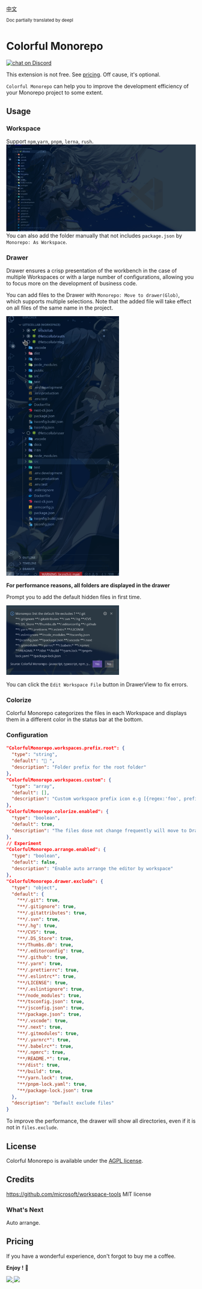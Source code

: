 [中文](https://github.com/deskbtm/colorful-monorepo/blob/main/README-zh.md)

<sup>Doc partially translated by deepl</sup>

# Colorful Monorepo

 <a href="https://github.com/deskbtm/colorful-monorepo/issues">
      <img src="https://img.shields.io/bitbucket/issues/deskbtm/colorful-monorepo?style=flat" alt="chat on Discord">
</a>

This extension is not free. See [pricing](#pricing). Off cause, it's optional.

`Colorful Monorepo` can help you to improve the development efficiency of your Monorepo project to some extent.

## Usage

### Workspace

Support `npm`,`yarn`, `pnpm`, `lerna`, `rush`.
![png1](./assets/1.gif)
You can also add the folder manually that not includes `package.json` by `Monorepo: As Workspace`.

### Drawer

Drawer ensures a crisp presentation of the workbench in the case of multiple Workspaces or with a large number of configurations, allowing you to focus more on the development of business code.

You can add files to the Drawer with `Monorepo: Move to drawer(Glob)`, which supports multiple selections. Note that the added file will take effect on all files of the same name in the project.

<img width="300" src="./assets/2.gif"/>

**For performance reasons, all folders are displayed in the drawer**

Prompt you to add the default hidden files in first time.

<img width="300" src="./assets/3.png"/>

You can click the `Edit Workspace File` button in DrawerView to fix errors.

### Colorize

Colorful Monorepo categorizes the files in each Workspace and displays them in a different color in the status bar at the bottom.

### Configuration

```json
"ColorfulMonorepo.workspaces.prefix.root": {
  "type": "string",
  "default": "🌱 ",
  "description": "Folder prefix for the root folder"
},
"ColorfulMonorepo.workspaces.custom": {
  "type": "array",
  "default": [],
  "description": "Custom workspace prefix icon e.g [{regex:'foo', prefix:'🥳 '}, {regex:'bar', prefix:' 🖖🏻'}]"
},
"ColorfulMonorepo.colorize.enabled": {
  "type": "boolean",
  "default": true,
  "description": "The files dose not change frequently will move to Drawer"
},
// Experiment
"ColorfulMonorepo.arrange.enabled": {
  "type": "boolean",
  "default": false,
  "description": "Enable auto arrange the editor by workspace"
},
"ColorfulMonorepo.drawer.exclude": {
  "type": "object",
  "default": {
    "**/.git": true,
    "**/.gitignore": true,
    "**/.gitattributes": true,
    "**/.svn": true,
    "**/.hg": true,
    "**/CVS": true,
    "**/.DS_Store": true,
    "**/Thumbs.db": true,
    "**/.editorconfig": true,
    "**/.github": true,
    "**/.yarn": true,
    "**/.prettierrc": true,
    "**/.eslintrc*": true,
    "**/LICENSE": true,
    "**/.eslintignore": true,
    "**/node_modules": true,
    "**/tsconfig.json": true,
    "**/jsconfig.json": true,
    "**/package.json": true,
    "**/.vscode": true,
    "**/.next": true,
    "**/.gitmodules": true,
    "**/.yarnrc*": true,
    "**/.babelrc*": true,
    "**/.npmrc": true,
    "**/README.*": true,
    "**/dist": true,
    "**/build": true,
    "**/yarn.lock": true,
    "**/pnpm-lock.yaml": true,
    "**/package-lock.json": true
  },
  "description": "Default exclude files"
}

```

To improve the performance, the drawer will show all directories, even if it is not in `files.exclude`.

## License

Colorful Monorepo is available under the [AGPL license](https://github.com/deskbtm/colorful-monorepo/blob/main/LICENSE).

## Credits

https://github.com/microsoft/workspace-tools MIT license

### What's Next

Auto arrange.

## Pricing

If you have a wonderful experience, don't forgot to buy me a coffee.

**Enjoy !** 🖖

<div>
<a href="https://www.buymeacoffee.com/Nawbc">
  <img src="https://s2.loli.net/2022/04/15/54EHkb2fCrBoFua.png" width="175"/>
</a>
<img width="170" src="https://s2.loli.net/2022/04/24/f1AajJXNVzI4mLR.jpg">
</div>
